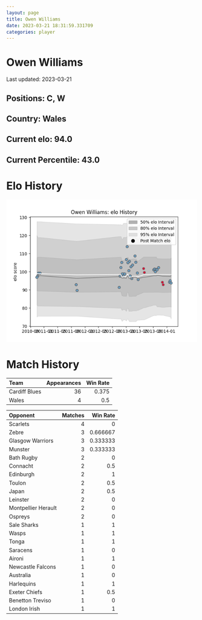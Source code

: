 ```yaml
---  
layout: page  
title: Owen Williams  
date: 2023-03-21 18:31:59.331709  
categories: player  
---
```

# Owen Williams


Last updated: 2023-03-21
## Positions: C, W

## Country: Wales

## Current elo: 94.0

## Current Percentile: 43.0

# Elo History


![elo history](history_OwenWilliams.png)
# Match History


| Team          |   Appearances |   Win Rate |
|:--------------|--------------:|-----------:|
| Cardiff Blues |            36 |      0.375 |
| Wales         |             4 |      0.5   |

| Opponent            |   Matches |   Win Rate |
|:--------------------|----------:|-----------:|
| Scarlets            |         4 |   0        |
| Zebre               |         3 |   0.666667 |
| Glasgow Warriors    |         3 |   0.333333 |
| Munster             |         3 |   0.333333 |
| Bath Rugby          |         2 |   0        |
| Connacht            |         2 |   0.5      |
| Edinburgh           |         2 |   1        |
| Toulon              |         2 |   0.5      |
| Japan               |         2 |   0.5      |
| Leinster            |         2 |   0        |
| Montpellier Herault |         2 |   0        |
| Ospreys             |         2 |   0        |
| Sale Sharks         |         1 |   1        |
| Wasps               |         1 |   1        |
| Tonga               |         1 |   1        |
| Saracens            |         1 |   0        |
| Aironi              |         1 |   1        |
| Newcastle Falcons   |         1 |   0        |
| Australia           |         1 |   0        |
| Harlequins          |         1 |   1        |
| Exeter Chiefs       |         1 |   0.5      |
| Benetton Treviso    |         1 |   0        |
| London Irish        |         1 |   1        |